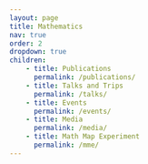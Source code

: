 ```yaml
---
layout: page
title: Mathematics
nav: true
order: 2
dropdown: true
children: 
    - title: Publications
      permalink: /publications/
    - title: Talks and Trips
      permalink: /talks/
    - title: Events
      permalink: /events/
    - title: Media
      permalink: /media/
    - title: Math Map Experiment
      permalink: /mme/
---
```


 